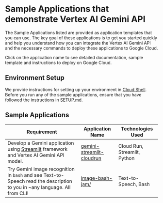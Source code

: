 # Sample Applications that demonstrate Vertex AI Gemini API

The Sample Applications listed are provided as application templates that you can use. The key goal of these applications is to get you started quickly and help you understand how you can integrate the Vertex AI Gemini API and the necessary commands to deploy these applications to Google Cloud.

Click on the application name to see detailed documentation, sample template and instructions to deploy on Google Cloud.

## Environment Setup

We provide instructions for setting up your environment in [Cloud Shell](https://cloud.google.com/shell). Before you run any of the sample applications, ensure that you have followed the instructions in [SETUP.md](SETUP.md).

## Sample Applications

| Requirement | Application Name | Technologies Used |
|---|---|---|
|Develop a Gemini application using [Streamlit](https://streamlit.io/) framework and Vertex AI Gemini API model.|[gemini-streamlit-cloudrun](gemini-streamlit-cloudrun)|Cloud Run, Streamlit, Python|
|Try Gemini image recognition in `bash` and see Text-to-Speech read the description to you in ~any language. All from CLI!|[image-bash-jam/](image-bash-jam/)|Text-to-Speech, Bash|
